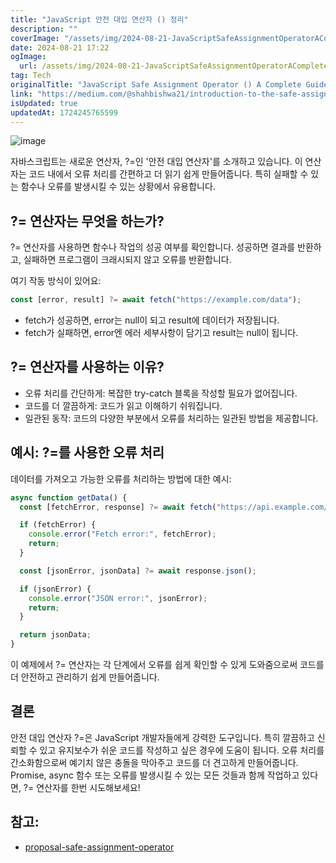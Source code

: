 ```yaml
---
title: "JavaScript 안전 대입 연산자 () 정리"
description: ""
coverImage: "/assets/img/2024-08-21-JavaScriptSafeAssignmentOperatorACompleteGuide_0.png"
date: 2024-08-21 17:22
ogImage: 
  url: /assets/img/2024-08-21-JavaScriptSafeAssignmentOperatorACompleteGuide_0.png
tag: Tech
originalTitle: "JavaScript Safe Assignment Operator () A Complete Guide"
link: "https://medium.com/@shahbishwa21/introduction-to-the-safe-assignment-operator-in-javascript-ddc35e87d37c"
isUpdated: true
updatedAt: 1724245765599
---
```




![image](/assets/img/2024-08-21-JavaScriptSafeAssignmentOperatorACompleteGuide_0.png)

자바스크립트는 새로운 연산자, ?=인 '안전 대입 연산자'를 소개하고 있습니다. 이 연산자는 코드 내에서 오류 처리를 간편하고 더 읽기 쉽게 만들어줍니다. 특히 실패할 수 있는 함수나 오류를 발생시킬 수 있는 상황에서 유용합니다.

## ?= 연산자는 무엇을 하는가?

?= 연산자를 사용하면 함수나 작업의 성공 여부를 확인합니다. 성공하면 결과를 반환하고, 실패하면 프로그램이 크래시되지 않고 오류를 반환합니다.


<div class="content-ad"></div>

여기 작동 방식이 있어요:

```js
const [error, result] ?= await fetch("https://example.com/data");
```

- fetch가 성공하면, error는 null이 되고 result에 데이터가 저장됩니다.
- fetch가 실패하면, error엔 에러 세부사항이 담기고 result는 null이 됩니다.

## ?= 연산자를 사용하는 이유?

<div class="content-ad"></div>

- 오류 처리를 간단하게: 복잡한 try-catch 블록을 작성할 필요가 없어집니다.
- 코드를 더 깔끔하게: 코드가 읽고 이해하기 쉬워집니다.
- 일관된 동작: 코드의 다양한 부분에서 오류를 처리하는 일관된 방법을 제공합니다.

## 예시: ?=를 사용한 오류 처리

데이터를 가져오고 가능한 오류를 처리하는 방법에 대한 예시:

```js
async function getData() {
  const [fetchError, response] ?= await fetch("https://api.example.com/data");

  if (fetchError) {
    console.error("Fetch error:", fetchError);
    return;
  }

  const [jsonError, jsonData] ?= await response.json();

  if (jsonError) {
    console.error("JSON error:", jsonError);
    return;
  }

  return jsonData;
}
```

<div class="content-ad"></div>

이 예제에서 ?= 연산자는 각 단계에서 오류를 쉽게 확인할 수 있게 도와줌으로써 코드를 더 안전하고 관리하기 쉽게 만들어줍니다.

## 결론

안전 대입 연산자 ?=은 JavaScript 개발자들에게 강력한 도구입니다. 특히 깔끔하고 신뢰할 수 있고 유지보수가 쉬운 코드를 작성하고 싶은 경우에 도움이 됩니다. 오류 처리를 간소화함으로써 예기치 않은 충돌을 막아주고 코드를 더 견고하게 만들어줍니다. Promise, async 함수 또는 오류를 발생시킬 수 있는 모든 것들과 함께 작업하고 있다면, ?= 연산자를 한번 시도해보세요!

## 참고:

<div class="content-ad"></div>

- [proposal-safe-assignment-operator](https://github.com/arthurfiorette/proposal-safe-assignment-operator)